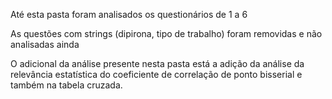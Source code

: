 Até esta pasta foram analisados os questionários de 1 a 6

As questões com strings (dipirona, tipo de trabalho) foram removidas e não analisadas ainda

O adicional da análise presente nesta pasta está a adição da análise da relevância estatística 
do coeficiente de correlação de ponto bisserial e também na tabela cruzada. 